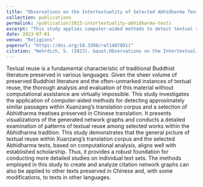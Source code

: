 ```yaml
---
title: "Observations on the Intertextuality of Selected Abhidharma Texts Preserved in Chinese Translation"
collection: publications
permalink: /publication/2023-intertextuality-abhidharma-texts
excerpt: "This study applies computer-aided methods to detect textual reuse in Xuanzang's translation corpus and selected Abhidharma texts in Chinese. It presents network graph visualizations and examines reuse patterns, demonstrating alignment with established scholarship and providing a foundation for future detailed studies."
date: 2023-07-01
venue: "Religions"
paperurl: "https://doi.org/10.3390/rel14070911"
citation: "Nehrdich, S. (2023). &quot;Observations on the Intertextuality of Selected Abhidharma Texts Preserved in Chinese Translation.&quot; <i>Religions</i>, 14(7), 911."
---
```


Textual reuse is a fundamental characteristic of traditional Buddhist literature preserved in various languages. Given the sheer volume of preserved Buddhist literature and the often-unmarked instances of textual reuse, the thorough analysis and evaluation of this material without computational assistance are virtually impossible. This study investigates the application of computer-aided methods for detecting approximately similar passages within Xuanzang’s translation corpus and a selection of Abhidharma treatises preserved in Chinese translation. It presents visualizations of the generated network graphs and conducts a detailed examination of patterns of textual reuse among selected works within the Abhidharma tradition. This study demonstrates that the general picture of textual reuse within Xuanzang’s translation corpus and the selected Abhidharma texts, based on computational analysis, aligns well with established scholarship. Thus, it provides a robust foundation for conducting more detailed studies on individual text sets. The methods employed in this study to create and analyze citation network graphs can also be applied to other texts preserved in Chinese and, with some modifications, to texts in other languages.